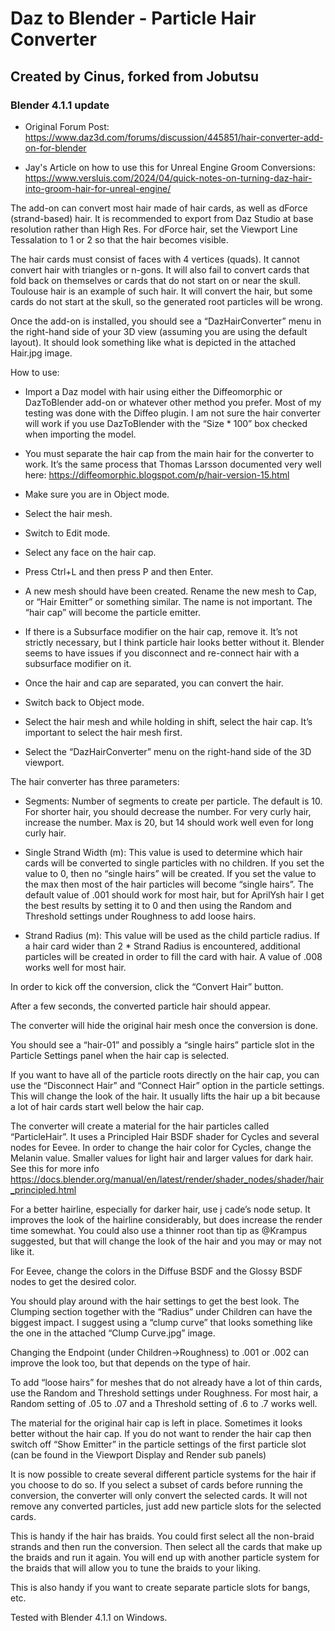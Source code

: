 # Daz to Blender - Particle Hair Converter
## Created by Cinus, forked from Jobutsu
### Blender 4.1.1 update

* Original Forum Post:
https://www.daz3d.com/forums/discussion/445851/hair-converter-add-on-for-blender

* Jay's Article on how to use this for Unreal Engine Groom Conversions:
https://www.versluis.com/2024/04/quick-notes-on-turning-daz-hair-into-groom-hair-for-unreal-engine/

The add-on can convert most hair made of hair cards, as well as dForce (strand-based) hair. It is recommended to export from Daz Studio at base resolution rather than High Res. For dForce hair, set the Viewport Line Tessalation to 1 or 2 so that the hair becomes visible. 

The hair cards must consist of faces with 4 vertices (quads). It cannot convert hair with triangles or n-gons. It will also fail to convert cards that fold back on themselves or cards that do not start on or near the skull. Toulouse hair is an example of such hair. It will convert the hair, but some cards do not start at the skull, so the generated root particles will be wrong.

Once the add-on is installed, you should see a “DazHairConverter” menu in the right-hand side of your 3D view (assuming you are using the default layout). It should look something like what is depicted in the attached Hair.jpg image.

How to use:

* Import a Daz model with hair using either the Diffeomorphic or DazToBlender add-on or whatever other method you prefer. Most of my testing was done with the Diffeo plugin. I am not sure the hair converter will work if you use DazToBlender with the “Size * 100” box checked when importing the model.

* You must separate the hair cap from the main hair for the converter to work. It’s the same process that Thomas Larsson documented very well here: https://diffeomorphic.blogspot.com/p/hair-version-15.html

* Make sure you are in Object mode.

* Select the hair mesh.

* Switch to Edit mode.

* Select any face on the hair cap.

* Press Ctrl+L and then press P and then Enter.

* A new mesh should have been created. Rename the new mesh to Cap, or “Hair Emitter” or something similar. The name is not important. The “hair cap” will become the particle emitter.

* If there is a Subsurface modifier on the hair cap, remove it. It’s not strictly necessary, but I think particle hair looks better without it. Blender seems to have issues if you disconnect and re-connect hair with a subsurface modifier on it.

* Once the hair and cap are separated, you can convert the hair.

* Switch back to Object mode.

* Select the hair mesh and while holding in shift, select the hair cap. It’s important to select the hair mesh first.

* Select the “DazHairConverter” menu on the right-hand side of the 3D viewport.

The hair converter has three parameters:

* Segments: Number of segments to create per particle. The default is 10. For shorter hair, you should decrease the number. For very curly hair, increase the number. Max is 20, but 14 should work well even for long curly hair.

* Single Strand Width (m): This value is used to determine which hair cards will be converted to single particles with no children. If you set the value to 0, then no “single hairs” will be created. If you set the value to the max then most of the hair particles will become “single hairs”. The default value of .001 should work for most hair, but for AprilYsh hair I get the best results by setting it to 0 and then using the Random and Threshold settings under Roughness to add loose hairs.

* Strand Radius (m): This value will be used as the child particle radius. If a hair card wider than 2 * Strand Radius is encountered, additional particles will be created in order to fill the card with hair. A value of .008 works well for most hair.

In order to kick off the conversion, click the “Convert Hair” button.

After a few seconds, the converted particle hair should appear.

The converter will hide the original hair mesh once the conversion is done.

You should see a “hair-01” and possibly a “single hairs” particle slot in the Particle Settings panel when the hair cap is selected.

If you want to have all of the particle roots directly on the hair cap, you can use the “Disconnect Hair” and “Connect Hair” option in the particle settings. This will change the look of the hair. It usually lifts the hair up a bit because a lot of hair cards start well below the hair cap.

The converter will create a material for the hair particles called “ParticleHair”. It uses a Principled Hair BSDF shader for Cycles and several nodes for Eevee. In order to change the hair color for Cycles, change the Melanin value. Smaller values for light hair and larger values for dark hair. See this for more info https://docs.blender.org/manual/en/latest/render/shader_nodes/shader/hair_principled.html

For a better hairline, especially for darker hair, use j cade’s node setup. It improves the look of the hairline considerably, but does increase the render time somewhat. You could also use a thinner root than tip as @Krampus suggested, but that will change the look of the hair and you may or may not like it.

For Eevee, change the colors in the Diffuse BSDF and the Glossy BSDF nodes to get the desired color.

You should play around with the hair settings to get the best look. The Clumping section together with the “Radius” under Children can have the biggest impact. I suggest using a “clump curve” that looks something like the one in the attached “Clump Curve.jpg” image.

Changing the Endpoint (under Children->Roughness) to .001 or .002 can improve the look too, but that depends on the type of hair.

To add “loose hairs” for meshes that do not already have a lot of thin cards, use the Random and Threshold settings under Roughness. For most hair, a Random setting of .05 to .07 and a Threshold setting of .6 to .7 works well.

The material for the original hair cap is left in place. Sometimes it looks better without the hair cap. If you do not want to render the hair cap then switch off “Show Emitter” in the particle settings of the first particle slot (can be found in the Viewport Display and Render sub panels)

It is now possible to create several different particle systems for the hair if you choose to do so. If you select a subset of cards before running the conversion, the converter will only convert the selected cards. It will not remove any converted particles, just add new particle slots for the selected cards.

This is handy if the hair has braids. You could first select all the non-braid strands and then run the conversion. Then select all the cards that make up the braids and run it again. You will end up with another particle system for the braids that will allow you to tune the braids to your liking.

This is also handy if you want to create separate particle slots for bangs, etc.

Tested with Blender 4.1.1 on Windows.

